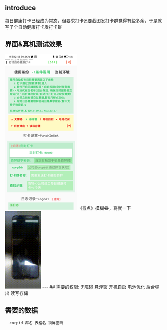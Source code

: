 ## introduce
  每日健康打卡已经成为常态，但要求打卡还要截图发打卡群觉得有些多余，于是就写了个自动健康打卡发打卡群
## 界面&真机测试效果
<img src="unit/main.jpg"  height="500" width="230">
《有点》模糊😂，将就一下
<img src="unit/test_effect.gif"  height="250" width="115">
---
## 需要的权限: 
     无障碍 悬浮窗 开机自启 电池优化 后台弹出 读写存储

## 需要的数据
      corpid 群名 表格名 锁屏密码
